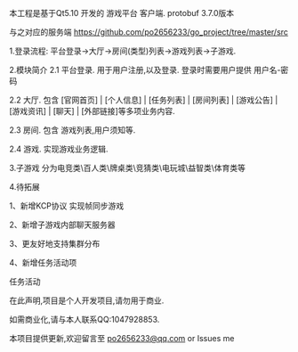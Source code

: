 
本工程是基于Qt5.10 开发的 游戏平台 客户端.
protobuf 3.7.0版本 

与之对应的服务端 
https://github.com/po2656233/go_project/tree/master/src

1.登录流程:
平台登录->大厅->房间(类型)列表->游戏列表->子游戏.

2.模块简介
2.1 平台登录. 用于用户注册,以及登录. 登录时需要用户提供 用户名-密码

2.2 大厅. 包含 [官网首页] | [个人信息] | [任务列表] | [房间列表] | [游戏公告] | [游戏资讯] | [聊天] | [外部链接]等多项业务内容.

2.3 房间. 包含 游戏列表,用户须知等.

2.4 游戏. 实现游戏业务逻辑.

3.子游戏
分为电竞类\百人类\牌桌类\竞猜类\电玩城\益智类\体育类等


4.待拓展

1、新增KCP协议 实现帧同步游戏

2、新增子游戏内部聊天服务器

3、更友好地支持集群分布

4、新增任务活动项


任务活动

在此声明,项目是个人开发项目,请勿用于商业.

如需商业化,请与本人联系QQ:1047928853.


本项目提供更新,欢迎留言至
po2656233@qq.com or Issues me

